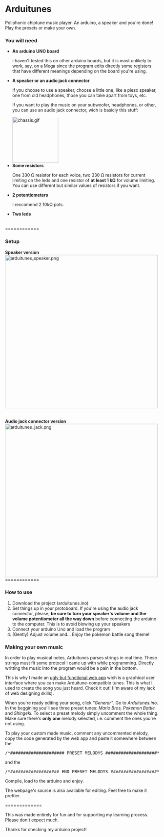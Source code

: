 Arduitunes
==========

Poliphonic chiptune music player. An arduino, a speaker and you're done! Play the presets or make your own.

<h3>You will need</h3>
<ul>
<li><strong>An arduino UNO board</strong><br>
  <p>I haven't tested this on other arduino boards, but it is most unlikely to work, say, on a Mega since the program edits directly some registers that have different meanings depending on the board you're using.</p></li>
<li><strong>A speaker or an audio jack connector</strong><br>
  <p>If you choose to use a speaker, choose a little one, like a piezo speaker, one from old headphones, those you can take apart from toys, etc.</p>
  <p>If you want to play the music on your subwoofer, headphones, or other, you can use an audio jack connector, wich is basicly this stuff:</p>
  <img src="http://users.dcc.uchile.cl/~acastro/random/chassis.gif" alt="chassis.gif" height="150px;"><br></li>
<li><strong>Some resistors</strong>
<p>One 330 Ω resistor for each voice, two 330 Ω resistors for current limiting on the leds and one resistor of <strong>at least 1 kΩ</strong> for volume limiting. You can use different but similar values of resistors if you want.</p></li>
<li><strong>2 potentiometers</strong>
<p>I reccomend 2 10kΩ pots.</p></li>
<li><strong>Two leds</strong></li>
<br>
</ul>
============
<h3>Setup</h3>
<strong>Speaker version</strong><br>
<img src="http://users.dcc.uchile.cl/~acastro/random/arduitunes_speaker.png" alt="arduitunes_speaker.png" width="500px;"><br><br><br>
<strong>Audio jack connector version</strong><br>
<img src="http://users.dcc.uchile.cl/~acastro/random/arduitunes_jack.png" alt="arduitunes_jack.png" width="500px;"><br>
============
<h3>How to use</h3>
<ol>
<li>Download the project (arduitunes.ino)</li>
<li>Set things up in your protoboard. If you're using the audio jack connector, please, <strong>be sure to turn your speaker's volume and the volume potentiometer all the way down</strong> before connecting the arduino to the computer. This is to avoid blowing up your speakers</li>
<li>Connect your arduino Uno and load the program</li>
<li>(Gently) Adjust volume and... Enjoy the pokemon battle song theme!</li>
</ol>
<h3>Making your own music</h3>
<p>In order to play musical notes, Arduitunes parses strings in real time. These strings must fit some protocol I came up with while programming. Directly writting the music into the program would be a pain in the bottom.</p>
<p>This is why I made an <a href="http://www.dcc.uchile.cl/~acastro/arduitunes">ugly but functional web app</a> wich is a graphical user interface where you can make Arduitune-compatible tunes. This is what I used to create the song you just heard. Check it out! (I'm aware of my lack of web designing skills).</p>
<p>When you're ready editing your song, click <em>"Generar"</em>. Go to <em>Arduitunes.ino</em>. In the beggining you'll see three preset tunes: <em>Mario Bros, Pokemon Battle</em> and <em>Shingeki</em>. To select a preset melody simply uncomment the whole thing. Make sure there's <strong>only one</strong> melody selected, i.e. comment the ones you're not using.</p>
<p>To play your custom made music, comment any uncommented melody, copy the code generated by the web app and paste it somewhere between the <pre>/*##################### PRESET MELODYS ####################*/</pre> and the <pre>/*################### END PRESET MELODYS ##################*/</pre>Compile, load to the arduino and enjoy.</p>
<p>The webpage's source is also available for editing. Feel free to make it prettier.</p>
=============
<p>This was made entirely for fun and for supporting my learning process. Please don't expect much. </p>
<p>Thanks for checking my arduino project!</p>
